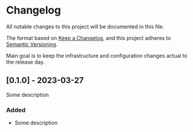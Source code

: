 # Changelog
All notable changes to this project will be documented in this file.

The format based on [Keep a Changelog](https://keepachangelog.com/en/1.0.0/),
and this project adheres to [Semantic Versioning](https://semver.org/spec/v2.0.0.html).

Main goal is to keep the infrastructure and configuration changes actual to the release day.

## [0.1.0] - 2023-03-27
Some description
### Added
- Some description
